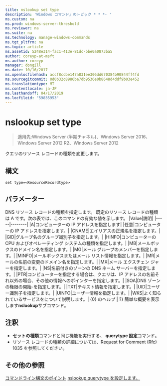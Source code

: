 ```yaml
---
title: nslookup set type
description: 'Windows コマンド」のトピック * * *- '
ms.custom: na
ms.prod: windows-server-threshold
ms.reviewer: na
ms.suite: na
ms.technology: manage-windows-commands
ms.tgt_pltfrm: na
ms.topic: article
ms.assetid: 5248e314-fac1-413e-81dc-bbe0a0873ba5
author: coreyp-at-msft
ms.author: coreyp
manager: dongill
ms.date: 10/16/2017
ms.openlocfilehash: accf8ccbe147a831ee306dd670384b90844ff4fd
ms.sourcegitcommit: 0d0b32c8986ba7db9536e0b8648d4ddf9b03e452
ms.translationtype: MT
ms.contentlocale: ja-JP
ms.lasthandoff: 04/17/2019
ms.locfileid: "59835953"
---
```

# <a name="nslookup-set-type"></a>nslookup set type

>適用先:Windows Server (半期チャネル)、Windows Server 2016、Windows Server 2012 R2、Windows Server 2012

クエリのリソース レコードの種類を変更します。
## <a name="syntax"></a>構文
```
set type=<ResourceRecordtype>
```
## <a name="parameters"></a>パラメーター
<ResourceRecordtype> DNS リソース レコードの種類を指定します。 既定のリソース レコードの種類は A です。次の表では、このコマンドの有効な値を示します。
|Value|説明|
|-----|--------|
|A|コンピューターの IP アドレスを指定します|
|任意|コンピューターの IP アドレスを指定します。|
|CNAME|エイリアスの正規名を指定します。|
|GID|グループ名のグループ識別子を指定します。|
|HINFO|コンピューターの CPU およびオペレーティング システムの種類を指定します。|
|MB|メールボックスのドメイン名を指定します。|
|MG|メール グループのメンバーを指定します。|
|MINFO|メールボックスまたはメール リスト情報を指定します。|
|MR|メールの名前の変更のドメイン名を指定します。|
|MX|メール エクスチェン ジャーを指定します。|
|NS|名前付きのゾーンの DNS ネーム サーバーを指定します。|
|PTR|コンピューターを指定する場合は、クエリは、IP アドレスの名前それ以外の場合、その他の情報へのポインターを指定します。|
|SOA|DNS ゾーンの権限の開始-を指定します。|
|TXT|テキスト情報を指定します。|
|UID|ユーザー識別子を指定します。|
|UINFO|ユーザー情報を指定します。|
|WKS|よく知られているサービスをについて説明します。|
{0} のヘルプ | ?}
簡単な概要を表示します**nslookup**サブコマンド。
## <a name="remarks"></a>注釈
-   **セットの種類**コマンドと同じ機能を実行する、 **querytype 設定**コマンド。
-   リソース レコードの種類の詳細については、Request for Comment (Rfc) 1035 を参照してください。
## <a name="additional-references"></a>その他の参照
[コマンドライン構文のポイント](command-line-syntax-key.md)
[nslookup querytype を設定します。](nslookup-set-querytype.md)
